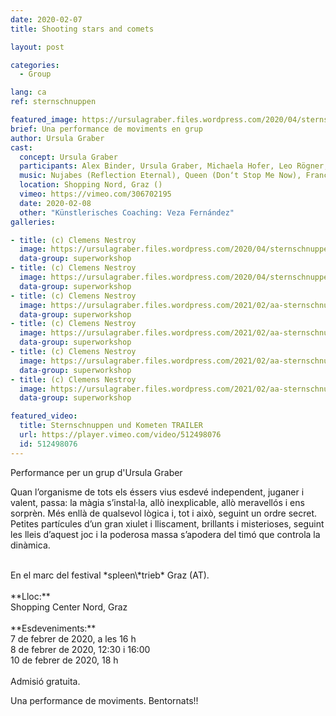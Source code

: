 ```yaml
---
date: 2020-02-07
title: Shooting stars and comets

layout: post

categories:
  - Group

lang: ca
ref: sternschnuppen

featured_image: https://ursulagraber.files.wordpress.com/2020/04/sternschnuppen_clemens_nestroy_42.jpg
brief: Una performance de moviments en grup
author: Ursula Graber
cast:
  concept: Ursula Graber
  participants: Alex Binder, Ursula Graber, Michaela Hofer, Leo Rögner, Eva Scheibelhofer-Schroll, Michael Söllinger, Birgit Stummer, Erni Willrich
  music: Nujabes (Reflection Eternal), Queen (Don‘t Stop Me Now), France Gall (Au Claire De La Lune), Camille (1, 2, 3)
  location: Shopping Nord, Graz ()
  vimeo: https://vimeo.com/306702195
  date: 2020-02-08
  other: "Künstlerisches Coaching: Veza Fernández"
galleries:

- title: (c) Clemens Nestroy
  image: https://ursulagraber.files.wordpress.com/2020/04/sternschnuppen_clemens_nestroy_42.jpg
  data-group: superworkshop
- title: (c) Clemens Nestroy
  image: https://ursulagraber.files.wordpress.com/2020/04/sternschnuppen_clemens_nestroy_35.jpg
  data-group: superworkshop
- title: (c) Clemens Nestroy
  image: https://ursulagraber.files.wordpress.com/2021/02/aa-sternschnuppen_clemens_nestroy_4.jpg
  data-group: superworkshop
- title: (c) Clemens Nestroy
  image: https://ursulagraber.files.wordpress.com/2021/02/aa-sternschnuppen_clemens_nestroy_18.jpg
  data-group: superworkshop
- title: (c) Clemens Nestroy
  image: https://ursulagraber.files.wordpress.com/2021/02/aa-sternschnuppen_clemens_nestroy_21.jpg
  data-group: superworkshop
- title: (c) Clemens Nestroy
  image: https://ursulagraber.files.wordpress.com/2021/02/aa-sternschnuppen_clemens_nestroy_25.jpg
  data-group: superworkshop

featured_video:
  title: Sternschnuppen und Kometen TRAILER
  url: https://player.vimeo.com/video/512498076
  id: 512498076
---
```


Performance per un grup d'Ursula Graber

Quan l’organisme de tots els éssers vius esdevé independent, juganer i valent, passa: la màgia s’instal·la, allò inexplicable, allò meravellós i ens sorprèn. Més enllà de qualsevol lògica i, tot i això, seguint un ordre secret. Petites partícules d’un gran xiulet i lliscament, brillants i misterioses, seguint les lleis d’aquest joc i la poderosa massa s’apodera del timó que controla la dinàmica.

<br />
En el marc del festival *spleen\*trieb* Graz (AT).<br />
<br />
**Lloc:**<br />
Shopping Center Nord, Graz<br />
<br />
**Esdeveniments:** <br />
7 de febrer de 2020, a les 16 h<br />
8 de febrer de 2020, 12:30 i 16:00<br />
10 de febrer de 2020, 18 h<br />
<br />
Admisió gratuita.

<!--plop-->

Una performance de moviments.
Bentornats!!


<!--[![Totem](https://i.vimeocdn.com/video/746500438_640.jpg)](https://player.vimeo.com/video/306702195)-->
